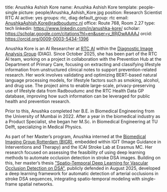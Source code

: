 title: Anushka Ashish Kore
name: Anushka Ashish Kore
template: people-single
picture: people/Anushka_Ashish_Kore.jpg
position: Research Scientist RTC AI
active: yes
groups: rtc, diag
default_group: rtc
email: AnushkaAshish.Kore@radboudumc.nl
office: Route 768, Room 2.27
type: tech
linkedin: https://www.linkedin.com/in/anushka-kore/
scholar: https://scholar.google.com/citations?hl=en&user=y_8RjDwAAAAJ
orcid: https://orcid.org/0009-0003-5434-1396

Anushka Kore is an AI Researcher at [RTC AI](https://rtc.diagnijmegen.nl/) within the [Diagnostic Image Analysis Group](http://www.diagnijmegen.nl/) (DIAG). Since October 2025, she has been part of the RTC AI team, working on a project in collaboration with the Prevention Hub at the Department of Primary Care, focusing on extracting and classifying lifestyle information from unstructured clinical notes to support prevention-related research. Her work involves validating and optimizing BERT-based natural language processing models, for lifestyle factors such as smoking, alcohol, and drug use. The project aims to enable large-scale, privacy-preserving use of lifestyle data from Radboudumc and the RTC Health Data GP database, improving how such information can be leveraged for public health and prevention research.
 
Prior to this, Anushka completed her B.E. in Biomedical Engineering from the University of Mumbai in 2022. After a year in the biomedical industry as a Product Specialist, she began her M.Sc. in Biomedical Engineering at TU Delft, specializing in Medical Physics.
 
As part of her Master’s program, Anushka interned at the [Biomedical Imaging Group Rotterdam (BIGR)](https://bigr.nl/), embedded within IGIT (Image Guidance in Interventions and Therapy) and the ICAI Stroke Lab at Erasmus MC. Her research focused on assessing the feasibility of using deep learning methods to automate occlusion detection in stroke DSA images. Building on this, her master’s thesis ["Spatio-Temporal Deep Learning for Vascular Occlusion Detection on DSA"](https://repository.tudelft.nl/record/uuid:0b267432-2371-4665-bb7a-cda3a745ba15), publicly defended in August 2025, developed a deep learning framework for automatic detection of arterial occlusions in stroke DSA sequences, integrating spatio-temporal modeling with single-frame spatial networks.
